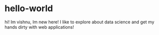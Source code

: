 # hello-world
hi! Im vishnu, Im new here!
I like to explore about data science and get my hands dirty with web applications!
